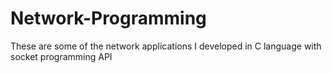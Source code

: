 # Network-Programming
These are some of the network applications I developed in C language with socket programming API
